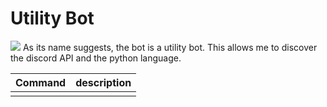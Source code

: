# Utility Bot

<img src ="https://img.shields.io/discord/712641335508598794?style=plastic"/>
As its name suggests, the bot is a utility bot. 
This allows me to discover the discord API and the python language.

| Command | description |
|--|--|
|  |  |

